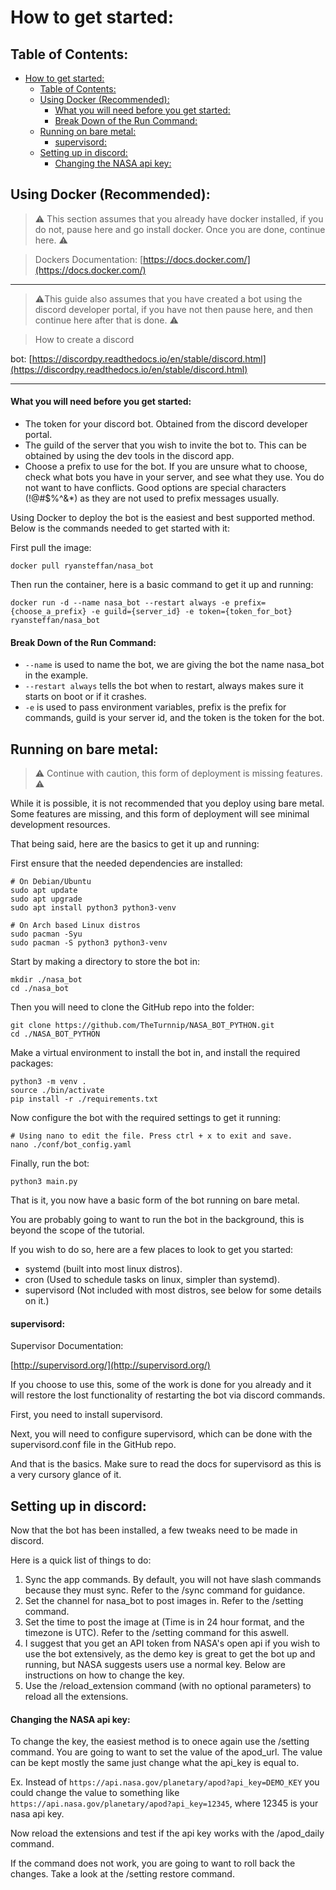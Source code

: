 # How to get started:

## Table of Contents:

<!-- TOC -->

* [How to get started:](#how-to-get-started)
    * [Table of Contents:](#table-of-contents)
    * [Using Docker (Recommended):](#using-docker-recommended)
        * [What you will need before you get started:](#what-you-will-need-before-you-get-started)
        * [Break Down of the Run Command:](#break-down-of-the-run-command)
    * [Running on bare metal:](#running-on-bare-metal)
        * [supervisord:](#supervisord)
    * [Setting up in discord:](#setting-up-in-discord)
        * [Changing the NASA api key:](#changing-the-nasa-api-key)

<!-- TOC -->

## Using Docker (Recommended):

> :warning: This section assumes that you already have docker installed,
> if you do not, pause here and go install docker. Once you are done, continue here. :warning:

> Dockers Documentation: [https://docs.docker.com/](https://docs.docker.com/)

___

> :warning:This guide also assumes that you have created a bot using the discord developer
> portal, if you have not then pause here, and then continue here after that is done. :warning:

> How to create a discord
>
bot: [https://discordpy.readthedocs.io/en/stable/discord.html](https://discordpy.readthedocs.io/en/stable/discord.html)

___

#### What you will need before you get started:

- The token for your discord bot. Obtained from the discord developer portal.
- The guild of the server that you wish to invite the bot to. This can be obtained by using the dev tools in the discord
  app.
- Choose a prefix to use for the bot. If you are unsure what to choose, check what bots you have in your server, and see
  what they use. You do not want to have conflicts. Good options are special characters (!@#$%^&*) as they are not used
  to prefix messages usually.

Using Docker to deploy the bot is the easiest and best supported method. Below is the commands
needed to get started with it:

First pull the image:

```shell
docker pull ryansteffan/nasa_bot
```

Then run the container, here is a basic command to get it up and running:

```shell
docker run -d --name nasa_bot --restart always -e prefix={choose_a_prefix} -e guild={server_id} -e token={token_for_bot} ryansteffan/nasa_bot
```

#### Break Down of the Run Command:

- `--name` is used to name the bot, we are giving the bot the name nasa_bot in the example.
- `--restart always` tells the bot when to restart, always makes sure it starts on boot or if it crashes.
- `-e` is used to pass environment variables, prefix is the prefix for commands, guild is your server id, and the token
  is the token for the bot.

## Running on bare metal:

> :warning: Continue with caution, this form of deployment is missing features. :warning:

While it is possible, it is not recommended that you deploy using bare metal.
Some features are missing, and this form of deployment will see minimal development resources.

That being said, here are the basics to get it up and running:

First ensure that the needed dependencies are installed:

```shell
# On Debian/Ubuntu
sudo apt update
sudo apt upgrade
sudo apt install python3 python3-venv
```

```shell
# On Arch based Linux distros
sudo pacman -Syu
sudo pacman -S python3 python3-venv
```

Start by making a directory to store the bot in:

```shell
mkdir ./nasa_bot
cd ./nasa_bot
```

Then you will need to clone the GitHub repo into the folder:

```shell
git clone https://github.com/TheTurnnip/NASA_BOT_PYTHON.git
cd ./NASA_BOT_PYTHON
```

Make a virtual environment to install the bot in, and install the required packages:

```shell
python3 -m venv .
source ./bin/activate
pip install -r ./requirements.txt
```

Now configure the bot with the required settings to get it running:

```shell
# Using nano to edit the file. Press ctrl + x to exit and save.
nano ./conf/bot_config.yaml
```

Finally, run the bot:

```shell
python3 main.py
```

That is it, you now have a basic form of the bot running on bare metal.

You are probably going to want to run the bot in the background, this is beyond the scope
of the tutorial.

If you wish to do so, here are a few places to look to get you started:

- systemd (built into most linux distros).
- cron (Used to schedule tasks on linux, simpler than systemd).
- supervisord (Not included with most distros, see below for some details on it.)

#### supervisord:

Supervisor Documentation:

[http://supervisord.org/](http://supervisord.org/)

If you choose to use this, some of the work is done for you already and it will restore the lost functionality
of restarting the bot via discord commands.

First, you need to install supervisord.

Next, you will need to configure supervisord, which can be done with the supervisord.conf file in the GitHub repo.

And that is the basics. Make sure to read the docs for supervisord as this is a very cursory glance of it.

## Setting up in discord:

Now that the bot has been installed, a few tweaks need to be made in discord.

Here is a quick list of things to do:

1. Sync the app commands. By default, you will not have slash commands because they must sync.
   Refer to the /sync command for guidance.
2. Set the channel for nasa_bot to post images in. Refer to the /setting command.
3. Set the time to post the image at (Time is in 24 hour format, and the timezone is UTC).
   Refer to the /setting command for this aswell.
4. I suggest that you get an API token from NASA's open api if you wish to use the bot extensively,
   as the demo key is great to get the bot up and running, but NASA suggests users use a normal key.
   Below are instructions on how to change the key.
5. Use the /reload_extension command (with no optional parameters) to reload all the extensions.

#### Changing the NASA api key:

To change the key, the easiest method is to onece again use the /setting command.
You are going to want to set the value of the apod_url. The value can be kept mostly the same
just change what the api_key is equal to.

Ex. Instead of `https://api.nasa.gov/planetary/apod?api_key=DEMO_KEY` you could change the value to something like
`https://api.nasa.gov/planetary/apod?api_key=12345`, where 12345 is your nasa api key.

Now reload the extensions and test if the api key works with the /apod_daily command.

If the command does not work, you are going to want to roll back the changes. Take a look at the /setting restore
command.